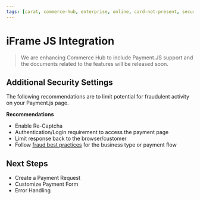 ```yaml
---
tags: [carat, commerce-hub, enterprise, online, card-not-present, secure-payment-form, payment-js, tokenization]
---
```


# iFrame JS Integration

<!-- theme: danger -->
> We are enhancing Commerce Hub to include Payment.JS support and the documents related to the features will be released soon.

## Additional Security Settings

The following recommendations are to limit potential for fraudulent activity on your Payment.js page. 

**Recommendations**

- Enable Re-Captcha
- Authentication/Login requirement to access the payment page
- Limit response back to the browser/customer
- Follow [fraud best practices](?path=docs/Resources/Guides/Fraud/Fraud-Settings.md) for the business type or payment flow

## Next Steps

- Create a Payment Request
- Customize Payment Form
- Error Handling